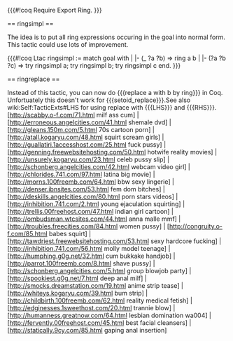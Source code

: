 {{{#!coq
Require Export Ring.
}}}

== ringsimpl ==

The idea is to put all ring expressions occuring in the goal into normal form.  This tactic could use lots of improvement.

{{{#!coq
Ltac ringsimpl :=
match goal with
| |- (_ ?a ?b) => ring a b
| |- (?a ?b ?c) => try ringsimpl a; try ringsimpl b; try ringsimpl c
end.
}}}

== ringreplace ==

Instead of this tactic, you can now do {{{replace a with b by ring}}} in Coq.  Unfortuately this doesn't work for {{{setoid_replace}}}.See also wiki:Self:TacticExts#LHS for using replace with {{{LHS}}} and {{{RHS}}}.
 [http://scabby.o-f.com/71.html milf ass cum] | [http://erroneous.angelcities.com/41.html shemale dvd] | [http://gleans.150m.com/5.html 70s cartoon porn] | [http://atall.kogaryu.com/48.html squirt scream girls] | [http://guallatiri.1accesshost.com/25.html fuck pussy] | [http://genning.freewebsitehosting.com/50.html hotwife reality movies] | [http://unsurely.kogaryu.com/23.html celeb pussy slip] | [http://schonberg.angelcities.com/42.html webcam video girl] | [http://chlorides.741.com/97.html latina big movie] | [http://morns.100freemb.com/64.html bbw sexy lingerie] | [http://denser.ibnsites.com/53.html fem dom bitches] | [http://deskills.angelcities.com/80.html porn stars videos] | [http://inhibition.741.com/2.html young ejaculation squirting] | [http://trellis.00freehost.com/47.html indian girl cartoon] | [http://ombudsman.wtcsites.com/44.html anna malle mmf] | [http://troubles.freecities.com/84.html women pussy] | [http://congruity.o-f.com/85.html babes squirt] | [http://tawdriest.freewebsitehosting.com/53.html sexy hardcore fucking] | [http://inhibition.741.com/56.html molly model teenage] | [http://humphing.g0g.net/32.html cum bukkake handjob] | [http://parrot.100freemb.com/8.html shave pussy] | [http://schonberg.angelcities.com/5.html group blowjob party] | [http://spookiest.g0g.net/7.html deep anal milf] | [http://smocks.dreamstation.com/19.html anime strip tease] | [http://whiteys.kogaryu.com/39.html bum strip] | [http://childbirth.100freemb.com/62.html reality medical fetish] | [http://edginesses.1sweethost.com/20.html trannie blow] | [http://humanness.greatnow.com/64.html lesbian domination wa004] | [http://fervently.00freehost.com/45.html best facial cleansers] | [http://statically.9cy.com/85.html gaping anal insertion]
